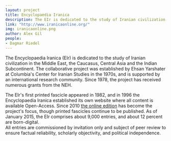 ```yaml
---
layout: project
title: Encyclopaedia Iranica
description: The EIr is dedicated to the study of Iranian civilization in the Middle East, the Caucasus, Central Asia and the Indian Subcontinent.
link: "http://www.iranicaonline.org/"
img: iranicaonline.png
author: Alex Gil
people:
- Dagmar Riedel
---
```



The Encyclopaedia Iranica (EIr) is dedicated to the study of Iranian civilization in the Middle East, the Caucasus, Central Asia and the Indian Subcontinent.  The collaborative project was established by Ehsan Yarshater at Columbia's Center for Iranian Studies in the 1970s, and is supported by an international research community.  Since 1978, the project has received numerous grants from the NEH.
<div>
The EIr's first printed fascicle appeared in 1982, and in 1996 the Encyclopaedia Iranica established its own website where all content is available Open-Access.  Since 2010 <a href="http://www.iranicaonline.org">the online edition</a>
has become the project's focus, though printed fascicles continue to be published.  As of January 2015, the EIr comprises about 9,000 entries, and about 12 percent are born-digital.
<div>All entries are commissioned by invitation only and subject of peer review to ensure factual reliability, scholarly objectivity, and political independence.</div>
</div>